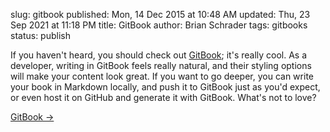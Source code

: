slug: gitbook
published: Mon, 14 Dec 2015 at 10:48 AM
updated: Thu, 23 Sep 2021 at 11:18 PM
title: GitBook
author: Brian Schrader
tags: gitbooks
status: publish


If you haven't heard, you should check out [GitBook][1]; it's really
cool. As a developer, writing in GitBook feels really natural, and their
styling options will make your content look great. If you want to go deeper, 
you can write your book in Markdown locally, and push it to GitBook just as 
you'd expect, or even host it on GitHub and generate it with GitBook. What's 
not to love?


[GitBook &#8594;][1]

[1]: https://www.gitbook.com
